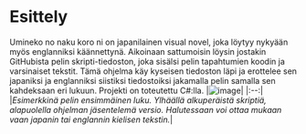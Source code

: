 # Esittely
Umineko no naku koro ni on japanilainen visual novel, joka löytyy nykyään myös englanniksi käännettynä. Aikoinaan sattumoisin löysin jostakin GitHubista pelin skripti-tiedoston, joka sisälsi pelin tapahtumien koodin ja varsinaiset tekstit. Tämä ohjelma käy kyseisen tiedoston läpi ja erottelee sen japaniksi ja englanniksi siistiksi tiedostoiksi jakamalla pelin samalla sen kahdeksaan eri lukuun. Projekti on toteutettu C#:lla.
|![image](https://github.com/user-attachments/assets/0158f984-7545-4cbc-b097-8f7ee876b5a6)|
|:--:|
|*Esimerkkinä pelin ensimmäinen luku. Ylhäällä alkuperäistä skriptiä, alapuolella ohjelman jäsentelemä versio. Halutessaan voi ottaa mukaan vaan japanin tai englannin kielisen tekstin.*|
